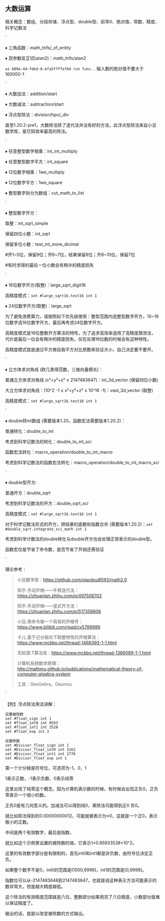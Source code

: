 ## 大数运算

相关概念：数组、分段存储、浮点型、double型、前导0、绝对值、常数、精度、科学记数法

`

♦ 三角函数：math_trifs/_of_entity

♦ 双参数反正切(atan2)：math_trifs/atan2

`as b09e-44-fded-6-efa5ffffef64 run func..`  输入数的绝对值不要大于160000-1

`

♦ 大数加法：addition/start

♦ 大数减法：subtraction/start

♦ 浮点型除法：division/hpo/_div

直至1.20.2-pre1，大数除法除了迭代法并没有好的方法，此浮点型除法来自小豆数学库，是已知效率最高的除法。

`

♦ 任意整型数字相乘：int_int_multiply

♦ 任意整型数字平方：int_square

♦ 12位数字相乘：1we_multiply

♦ 12位数字平方：1we_square

♦ 整型数字拆分为数组：cut_math_to_list

`

♦ 整型数字开方：

取整：int_sqrt_simple

保留四位小数：int_sqrt

保留多位小数：test_int_more_dicimal

#开1\~5位，保留9位；开6\~7位，结果保留8位；开8~10位，保留7位

#有时求得的最后一位小数会有稍许的精度损失

`

♦ 16位数字开方(取整)：large_sqrt_digit16

高精度模式：`set #large_sqrt16.test16 int 1`

♦ 24位数字开方(取整)：large_sqrt

为了避免浪费算力，请按照如下优先级使用：整型范围内选整型数字开方，10~16位数字选16位数字开方，最后再考虑24位数字开方。

高精度模式是16位整数开方算法的特性，为了追求高效率选用了高精度猜测法，代价是最后一位会有稍许的精度损失。仅在处理16位数的时候会有这种特性。

高精度模式就是通过平方根自我平方对比原数来验证大小，自己决定要不要开。

`

♦ 立方体求对角线 (欧几里得范数，三维向量模长)：

普通立方体求对角线 (x²+y²+z² ≤ 2147483647)：int_3d_vector      (保留四位小数)

大立方体求对角线：(10^2 -1 ≤ x²+y²+z² ≤ 10^16 -1)：vast_3d_vector      (取整)

高精度模式：`set #large_sqrt16.test16 int 1`

`

♦ double转int数组  (需要版本1.20，函数宏法需要版本1.20.2)：

普通转化：double_to_int

考虑到科学记数法的转化：double_to_int_sci

函数宏法转化：macro_operation/double_to_int_macro

考虑到科学记数法的函数宏法转化：macro_operation/double_to_int_macro_sci

`

♦ double型开方:

普通开方：double_sqrt

考虑到科学记数法的开方：double_sqrt_sci

高精度模式：`set #large_sqrt16.test16 int 1`

对于科学记数法形式的开方，把结果的底数和指数合并 (需要版本1.20.2)：`set #double_sqrt.integrate_sci_math int 1`


考虑到科学计数法的double转化与double开方也会处理正常表示的double型。

函数宏仅是节省了命令数，是否节省了开销还需验证

`

理论参考：

> 小豆数学库：https://github.com/xiaodou8593/math2.0
> 
> 知乎.手动开根——牛顿迭代法：https://zhuanlan.zhihu.com/p/497508702
>
> 知乎.手动开根——竖式开方法：https://zhuanlan.zhihu.com/p/517358606
> 
> 小豆.用命令做一个简易的开根号：https://www.bilibili.com/read/cv5789989
> 
> 卡儿.基于记分板向下取整特性的开根算法：https://www.mcbbs.net/thread-1468393-1-1.html
> 
> 天起源.T算法库：https://www.mcbbs.net/thread-1389089-1-1.html
> 
> 计算机系统数学原理：http://mathmu.github.io/publications/mathematical-theory-of-computer-algebra-system
>
> 
> 工具：GeoGebra，Desmos
>

`

【附】浮点除法用法讲解：

```
设置被除数
set #float_sign int 1
set #float_int0 int 8593
set #float_int1 int 3528
set #float_exp int 2
```

```
设置除数
set #Divisor_float_sign int 1
set #Divisor_float_int0 int 3162
set #Divisor_float_int1 int 2776
set #Divisor_float_exp int 1
```

第一个计分板是符号位，可选项为-1，0，1

1表示正数，-1表示负数，0表示纯零

这里出现了纯零这个概念。因为计算机表示数的时候，有时候会出现正负0，正负零表示一个很小的数。

正负0是有几何意义的。加减法可以得到纯0，乘除法可能得到正0 负0。

就比如除法得到的0.00000000012，可能就被表示为≈0，这就是一个正0，表示极小的正数。

中间是两个有效数字，最后是指数。

就比如这个示例里设置的被除数的值，它表示1×0.85933538×10^2。

这里的有效数字部分是有限制的，首先int0和int1都是非负数，由符号位决定正负。

如果整个数字不是0，int0的范围是\[1000,9999\]，int1的范围是\[0,9999\]。

指数位可以从-2147483648到2147483647，也就是说这种表示方法可能表示的数非常大，但是越大精度越低。

这个除法的有效精度范围就是八位，整数部分如果用完了八位精度，小数部分就难以保证精度了。


输出的话，就是以改变被除数的方式输出。
